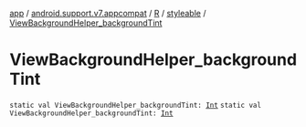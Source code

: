 [app](../../../index.md) / [android.support.v7.appcompat](../../index.md) / [R](../index.md) / [styleable](index.md) / [ViewBackgroundHelper_backgroundTint](.)

# ViewBackgroundHelper_backgroundTint

`static val ViewBackgroundHelper_backgroundTint: `[`Int`](https://kotlinlang.org/api/latest/jvm/stdlib/kotlin/-int/index.html)
`static val ViewBackgroundHelper_backgroundTint: `[`Int`](https://kotlinlang.org/api/latest/jvm/stdlib/kotlin/-int/index.html)